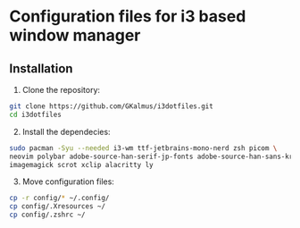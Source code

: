 # Configuration files for i3 based window manager

## Installation

1. Clone the repository:
```sh
git clone https://github.com/GKalmus/i3dotfiles.git
cd i3dotfiles
```

2. Install the dependecies:
```sh
sudo pacman -Syu --needed i3-wm ttf-jetbrains-mono-nerd zsh picom \
neovim polybar adobe-source-han-serif-jp-fonts adobe-source-han-sans-kr-fonts \
imagemagick scrot xclip alacritty ly
```
3. Move configuration files:
```sh
cp -r config/* ~/.config/
cp config/.Xresources ~/
cp config/.zshrc ~/
```
